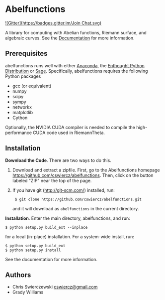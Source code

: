 Abelfunctions
=============
[![Gitter](https://badges.gitter.im/Join Chat.svg)](https://gitter.im/cswiercz/abelfunctions?utm_source=badge&utm_medium=badge&utm_campaign=pr-badge&utm_content=badge)

A library for computing with Abelian functions, Riemann surface, and
algebraic curves.  See the
[Documentation](http://abelfunctions.cswiercz.info) for more
information.

Prerequisites
-------------

abelfunctions runs well with either
[Anaconda](https://store.continuum.io/cshop/anaconda/), the [Enthought
Python Distribution](http://enthought.com/products/epd.php) or
[Sage](http://www.sagemath.org).  Specifically, abelfunctions requires
the following Python packages

* gcc (or equivalent)
* numpy
* scipy
* sympy
* networkx
* matplotlib
* Cython

Optionally, the NVIDIA CUDA compiler is needed to compile the
high-performance CUDA code used in RiemannTheta.


Installation
------------

**Download the Code**. There are two ways to do this.

1. Download and extract a zipfile. First, go to the Abelfunctions
   homepage https://github.com/cswiercz/abelfunctions. Then, click on
   the button labeled "ZIP" near the top of the page.

2. If you have git (http://git-scm.com/) installed, run:

        $ git clone https://github.com/cswiercz/abelfunctions.git
   
   and it will download as `abelfunctions` in the current directory.

**Installation**. Enter the main directory, abelfunctions, and run:

    $ python setup.py build_ext --inplace 

for a local (in-place) installation. For a system-wide install, run:

    $ python setup.py build_ext
    $ python setup.py install

See the documentation for more information.

Authors
-------

* Chris Swierczewski <cswiercz@gmail.com>
* Grady Williams

